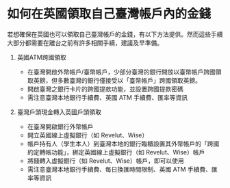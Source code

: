 # 如何在英國領取自己臺灣帳戶內的金錢
若想確保在英國也可以領取自己臺灣帳戶的金錢，有以下方法提供。然而這些手續大部分都需要在離台之前有許多相關手續，建議及早準備。

1. 英國ATM跨國領取
    + 在臺灣開啟外幣帳戶/臺幣帳戶，少部分臺灣的銀行開放以臺幣帳戶跨國領取英鎊，但多數臺灣的銀行僅接受以「臺幣帳戶」跨國領取英鎊。
    + 開啟臺灣之銀行卡片的跨國提款功能，並設置跨國提款密碼
    + 需注意臺灣本地銀行手續費、英國 ATM 手續費、匯率等資訊
  
2. 臺灣戶頭現金轉入英國戶頭領取
    + 在臺灣開啟銀行外幣帳戶
    + 開立英國線上虛擬銀行（如 Revelut、Wise）
    + 帳戶持有人（學生本人）到臺灣本地的銀行臨櫃設置其外幣帳戶的「跨國約定轉帳功能」，綁定英國線上虛擬銀行（如 Revelut、Wise）帳戶
    + 將錢轉入虛擬銀行（如 Revelut、Wise）帳戶，即可以使用
    + 需注意臺灣本地銀行手續費、每日換匯時間限制、英國 ATM 手續費、匯率等資訊
